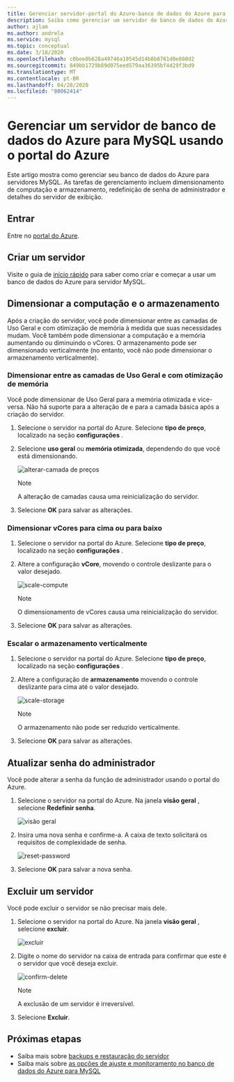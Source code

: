 ```yaml
---
title: Gerenciar servidor-portal do Azure-banco de dados do Azure para MySQL
description: Saiba como gerenciar um servidor de banco de dados do Azure para MySQL do portal do Azure.
author: ajlam
ms.author: andrela
ms.service: mysql
ms.topic: conceptual
ms.date: 3/18/2020
ms.openlocfilehash: c0bee0b628a49746a19545d14b8b8761d0e880d2
ms.sourcegitcommit: 849bb1729b89d075eed579aa36395bf4d29f3bd9
ms.translationtype: MT
ms.contentlocale: pt-BR
ms.lasthandoff: 04/28/2020
ms.locfileid: "80062414"
---
```

# <a name="manage-an-azure-database-for-mysql-server-using-the-azure-portal"></a>Gerenciar um servidor de banco de dados do Azure para MySQL usando o portal do Azure
Este artigo mostra como gerenciar seu banco de dados do Azure para servidores MySQL. As tarefas de gerenciamento incluem dimensionamento de computação e armazenamento, redefinição de senha de administrador e detalhes do servidor de exibição.

## <a name="sign-in"></a>Entrar
Entre no [portal do Azure](https://portal.azure.com).

## <a name="create-a-server"></a>Criar um servidor
Visite o guia de [início rápido](quickstart-create-mysql-server-database-using-azure-portal.md) para saber como criar e começar a usar um banco de dados do Azure para servidor MySQL.

## <a name="scale-compute-and-storage"></a>Dimensionar a computação e o armazenamento

Após a criação do servidor, você pode dimensionar entre as camadas de Uso Geral e com otimização de memória à medida que suas necessidades mudam. Você também pode dimensionar a computação e a memória aumentando ou diminuindo o vCores. O armazenamento pode ser dimensionado verticalmente (no entanto, você não pode dimensionar o armazenamento verticalmente).

### <a name="scale-between-general-purpose-and-memory-optimized-tiers"></a>Dimensionar entre as camadas de Uso Geral e com otimização de memória

Você pode dimensionar de Uso Geral para a memória otimizada e vice-versa. Não há suporte para a alteração de e para a camada básica após a criação do servidor. 

1. Selecione o servidor na portal do Azure. Selecione **tipo de preço**, localizado na seção **configurações** .

2. Selecione **uso geral** ou **memória otimizada**, dependendo do que você está dimensionando. 

    ![alterar-camada de preços](./media/howto-create-manage-server-portal/change-pricing-tier.png)

    > [!NOTE]
    > A alteração de camadas causa uma reinicialização do servidor.

4. Selecione **OK** para salvar as alterações.


### <a name="scale-vcores-up-or-down"></a>Dimensionar vCores para cima ou para baixo

1. Selecione o servidor na portal do Azure. Selecione **tipo de preço**, localizado na seção **configurações** .

2. Altere a configuração **vCore**, movendo o controle deslizante para o valor desejado.

    ![scale-compute](./media/howto-create-manage-server-portal/scaling-compute.png)

    > [!NOTE]
    > O dimensionamento de vCores causa uma reinicialização do servidor.

3. Selecione **OK** para salvar as alterações.


### <a name="scale-storage-up"></a>Escalar o armazenamento verticalmente

1. Selecione o servidor na portal do Azure. Selecione **tipo de preço**, localizado na seção **configurações** .

2. Altere a configuração de **armazenamento** movendo o controle deslizante para cima até o valor desejado.

    ![scale-storage](./media/howto-create-manage-server-portal/scaling-storage.png)

    > [!NOTE]
    > O armazenamento não pode ser reduzido verticalmente.

3. Selecione **OK** para salvar as alterações.


## <a name="update-admin-password"></a>Atualizar senha do administrador
Você pode alterar a senha da função de administrador usando o portal do Azure.

1. Selecione o servidor na portal do Azure. Na janela **visão geral** , selecione **Redefinir senha**.

   ![visão geral](./media/howto-create-manage-server-portal/overview-reset-password.png)

2. Insira uma nova senha e confirme-a. A caixa de texto solicitará os requisitos de complexidade de senha.

   ![reset-password](./media/howto-create-manage-server-portal/reset-password.png)

3. Selecione **OK** para salvar a nova senha.


## <a name="delete-a-server"></a>Excluir um servidor

Você pode excluir o servidor se não precisar mais dele. 

1. Selecione o servidor na portal do Azure. Na janela **visão geral** , selecione **excluir**.

    ![excluir](./media/howto-create-manage-server-portal/overview-delete.png)

2. Digite o nome do servidor na caixa de entrada para confirmar que este é o servidor que você deseja excluir.

    ![confirm-delete](./media/howto-create-manage-server-portal/confirm-delete.png)

    > [!NOTE]
    > A exclusão de um servidor é irreversível.

3. Selecione **Excluir**.


## <a name="next-steps"></a>Próximas etapas
- Saiba mais sobre [backups e restauração do servidor](howto-restore-server-portal.md)
- Saiba mais sobre [as opções de ajuste e monitoramento no banco de dados do Azure para MySQL](concepts-monitoring.md)
